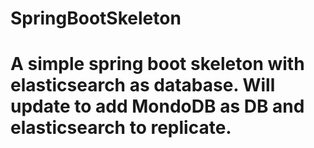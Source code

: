 # SpringBootSkeleton
# A simple spring boot skeleton with elasticsearch as database. Will update to add MondoDB as DB and elasticsearch to replicate. 
